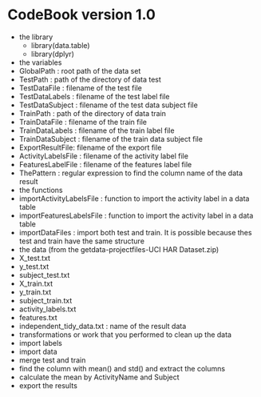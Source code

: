 # CodeBook version 1.0

* the library
  * library(data.table)
  * library(dplyr)
* the variables
 * GlobalPath : root path of the data set     
 * TestPath : path of the directory of data test      
 * TestDataFile : filename of the test file
 * TestDataLabels : filename of the test label file  
 * TestDataSubject : filename of the test data subject file 
 * TrainPath : path of the directory of data train       
 * TrainDataFile : filename of the train file   
 * TrainDataLabels : filename of the train label file 
 * TrainDataSubject : filename of the train data subject file
 * ExportResultFile: filename of the export file
 * ActivityLabelsFile : filename of the activity label file 
 * FeaturesLabelFile : filename of the features label file 
 * ThePattern : regular expression to find the column name of the data result 
* the functions
 * importActivityLabelsFile : function to import the activity label in a data table
 * importFeaturesLabelsFile : function to import the activity label in a data table
 * importDataFiles : import both test and train. It is possible because thes test and train have the same structure
* the data (from the getdata-projectfiles-UCI HAR Dataset.zip)
 * X_test.txt 
 * y_test.txt
 * subject_test.txt
 * X_train.txt
 * y_train.txt
 * subject_train.txt
 * activity_labels.txt
 * features.txt
 * independent_tidy_data.txt : name of the result data
* transformations or work that you performed to clean up the data
 *  import labels
 *  import data 
 *  merge test and train
 *  find the column with mean() and std() and extract the columns 
 *  calculate the mean by ActivityName and Subject
 *  export the results
